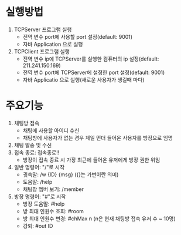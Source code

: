 # 실행방법

1. TCPServer 프로그램 실행
     - 전역 변수 port에 사용할 port 설정(default: 9001)
     - 자바 Application 으로 실행
2. TCPClient 프로그램 실행
     - 전역 변수 ip에 TCPServer를 실행한 컴퓨터의 ip 설정(default: 211.241.150.169)
     - 전역 변수 port에 TCPServer에 설정한 port 설정(default: 9001)
     - 자바 Applicatio 으로 실행(새로운 사용자가 생길때 마다)
  
# 주요기능
1. 채팅방 접속
   - 채팅에 사용할 아이디 수신
   - 채팅방에 사용자가 없는 경우 제일 먼더 들어온 사용자를 방장으로 임명
3. 채팅 발송 및 수신
4. 접속 종료: 접속종료!!
     - 방장이 접속 종료 시 가장 최근에 들어온 유저에게 방장 권한 위임
5. 일반 명령어: "/"로 시작
     - 귓속말: /w {ID} {msg} ({}는 가변이란 의미)
     - 도움말: /help
     - 채팅창 멤버 보기: /member
6. 방장 명령어: "#"로 시작
     - 방장 도움말: #help
     - 방 최대 인원수 조회: #room
     - 방 최대 인원수 변경: #chMax n (n은 현재 채팅방 접속 유저 수 ~ 10명)
     - 강퇴: #out ID
